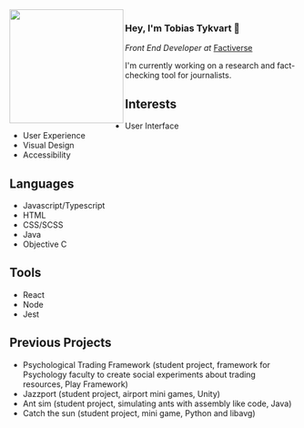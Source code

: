 <img align=left width=200px src=https://user-images.githubusercontent.com/44401648/136566124-cc88eff0-1d2b-4877-8375-d2f45be38c47.jpg>

### Hey, I'm Tobias Tykvart 🦉

*Front End Developer at* [Factiverse](https://www.factiverse.no/)

I'm currently working on a research and fact-checking tool for journalists.

## Interests

- User Interface
- User Experience
- Visual Design
- Accessibility

## Languages

- Javascript/Typescript
- HTML
- CSS/SCSS
- Java
- Objective C

## Tools

- React
- Node
- Jest

## Previous Projects

- Psychological Trading Framework (student project, framework for Psychology faculty to create social experiments about trading resources, Play Framework)
- Jazzport (student project, airport mini games, Unity)
- Ant sim (student project, simulating ants with assembly like code, Java)
- Catch the sun (student project, mini game, Python and libavg)
